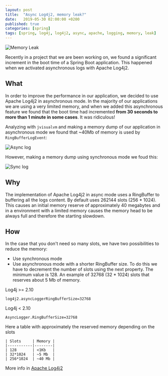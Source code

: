 ```yaml
---
layout: post
title:  "Async Log4j2, memory leak?"
date:   2019-05-30 02:00:00 +0200
published: true
categories: [spring]
tags: [spring, log4j, log4j2, async, apache, logging, memory, leak]
---
```

![Memory Leak](https://raw.githubusercontent.com/frandorado/frandorado.github.io/master/static/img/_posts/memory-leak.png "Memory Leak")

Recently in a project that we are been working on, we found a significant increment in the boot time of a Spring Boot application. This happened when we activated asynchronous logs with Apache Log4j2.

## What
In order to improve the performance in our application, we decided to use Apache Log4j2 in asynchronous mode. In the majority of our applications we are using a very limited memory, and when we added this asynchronous feature we found that the boot time had incremented **from 30 seconds to more than 1 minute in some cases**. It was ridiculous!

Analyzing with `jvisualvm` and making a memory dump of our application in asynchronous mode we found that ~40Mb of memory is used by `RingBufferLogEvent`:

![Async log](https://raw.githubusercontent.com/frandorado/frandorado.github.io/master/static/img/_posts/async-log-memory.png "Async log")

However, making a memory dump using synchronous mode we foud this:

![Sync log](https://raw.githubusercontent.com/frandorado/frandorado.github.io/master/static/img/_posts/sync-memory-log.png "Sync log")

## Why
The implementation of Apache Log4j2 in async mode uses a RingBuffer to buffering all the logs content. By default uses 262144 slots (256 * 1024). This causes an initial memory reserve of approximately 40 megabytes and in a environment with a limited memory causes the memory head to be always full and therefore the starting slowdown.

## How
In the case that you don't need so many slots, we have two possibilities to reduce the memory:

* Use synchronous mode
* Use asynchronous mode with a shorter RingBuffer size. To do this we have to decrement the number of slots using the next property. The minimum value is 128. An example of 32768 (32 * 1024) slots that reserves about 5 Mb of memory.

Log4j >= 2.10
```
log4j2.asyncLoggerRingBufferSize=32768
```

Log4j < 2.10
```
AsyncLogger.RingBufferSize=32768
```

Here a table with approximately the reserved memory depending on the slots

```
| Slots     | Memory |
|-----------|--------|
| 128       | <1Kb   |
| 32*1024   | ~5 Mb  |
| 256*1024  | ~40 Mb |
```

More info in [Apache Log4j2](https://logging.apache.org/log4j/2.x/manual/async.html)